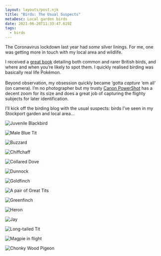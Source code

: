 ```yaml
---
layout: layouts/post.njk
title: "Birds: The Usual Suspects"
metaDesc: Local garden birds
date: 2021-06-20T11:33:47.619Z
tags:
  - birds
---
```

The Coronavirus lockdown last year had *some* silver linings. For me, one was getting more in touch with my local area and wildlife.

I received a [great book](https://www.goodreads.com/book/show/5716135-collins-complete-guide-to-british-birds) detailing both common and rarer British birds, and where and when you’re likely to spot them. I quickly realised birding was basically real life Pokémon. \
\
Beyond observation, my obsession quickly became ‘gotta *capture* ‘em all’ (on camera). I’m no photographer but my trusty [Canon PowerShot](https://www.canon.co.uk/for_home/product_finder/cameras/digital_camera/powershot/powershot_sx510_hs/) has a decent zoom for its size and does a great job of capturing the flighty subjects for later identification.

I’ll kick off the birding blog with the usual suspects: birds I’ve seen in my Stockport garden and local area...

![Juvenile Blackbird](/images/blackbird-juvenile.jpg "Blackbird (Juvenile)")

![Male Blue Tit](/images/bluetit.jpg "Blue Tit")

![Buzzard](/images/buzzard.jpg "Buzzard")

![Chiffchaff](/images/chiffchaff.jpg "Chiffchaff")

![Collared Dove](/images/collared-dove.jpg "Collared Dove")

![Dunnock](/images/dunnock.jpg "Dunnock")

![Goldfinch](/images/goldfinch.jpg "Goldfinch")

![A pair of Great Tits](/images/great-tits.jpg "A pair of Great Tits")

![Greenfinch](/images/greenfinch.jpg "Greenfinch")

![Heron](/images/heron-roof.jpg "Heron")

![Jay](/images/jay.jpg "Jay")

![Long-tailed Tit](/images/longtailedtit.jpg "Long-tailed Tit")

![Magpie in flight](/images/magpie-flight.jpg "Magpie")

![Chonky Wood Pigeon](/images/pigeon-chonk.jpg "Wood Pigeon")